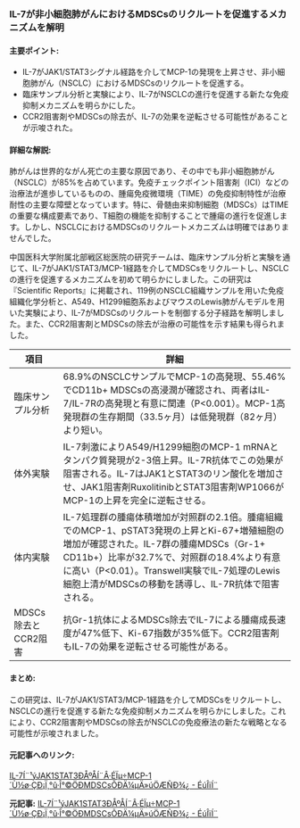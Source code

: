 ### IL-7が非小細胞肺がんにおけるMDSCsのリクルートを促進するメカニズムを解明

#### 主要ポイント:
- IL-7がJAK1/STAT3シグナル経路を介してMCP-1の発現を上昇させ、非小細胞肺がん（NSCLC）におけるMDSCsのリクルートを促進する。
- 臨床サンプル分析と実験により、IL-7がNSCLCの進行を促進する新たな免疫抑制メカニズムを明らかにした。
- CCR2阻害剤やMDSCsの除去が、IL-7の効果を逆転させる可能性があることが示唆された。

#### 詳細な解説:
肺がんは世界的ながん死亡の主要な原因であり、その中でも非小細胞肺がん（NSCLC）が85%を占めています。免疫チェックポイント阻害剤（ICI）などの治療法が進歩しているものの、腫瘍免疫微環境（TIME）の免疫抑制特性が治療耐性の主要な障壁となっています。特に、骨髄由来抑制細胞（MDSCs）はTIMEの重要な構成要素であり、T細胞の機能を抑制することで腫瘍の進行を促進します。しかし、NSCLCにおけるMDSCsのリクルートメカニズムは明確ではありませんでした。

中国医科大学附属北部戦区総医院の研究チームは、臨床サンプル分析と実験を通じて、IL-7がJAK1/STAT3/MCP-1経路を介してMDSCsをリクルートし、NSCLCの進行を促進するメカニズムを初めて明らかにしました。この研究は『Scientific Reports』に掲載され、119例のNSCLC組織サンプルを用いた免疫組織化学分析と、A549、H1299細胞系およびマウスのLewis肺がんモデルを用いた実験により、IL-7がMDSCsのリクルートを制御する分子経路を解明しました。また、CCR2阻害剤とMDSCsの除去が治療の可能性を示す結果も得られました。

| 項目 | 詳細 |
|---|---|
| 臨床サンプル分析 | 68.9%のNSCLCサンプルでMCP-1の高発現、55.46%でCD11b+ MDSCsの高浸潤が確認され、両者はIL-7/IL-7Rの高発現と有意に関連（P<0.001）。MCP-1高発現群の生存期間（33.5ヶ月）は低発現群（82ヶ月）より短い。 |
| 体外実験 | IL-7刺激によりA549/H1299細胞のMCP-1 mRNAとタンパク質発現が2-3倍上昇。IL-7R抗体でこの効果が阻害される。IL-7はJAK1とSTAT3のリン酸化を増加させ、JAK1阻害剤RuxolitinibとSTAT3阻害剤WP1066がMCP-1の上昇を完全に逆転させる。 |
| 体内実験 | IL-7処理群の腫瘍体積増加が対照群の2.1倍。腫瘍組織でのMCP-1、pSTAT3発現の上昇とKi-67+増殖細胞の増加が確認された。IL-7群の腫瘍MDSCs（Gr-1+ CD11b+）比率が32.7%で、対照群の18.4%より有意に高い（P<0.01）。Transwell実験でIL-7処理のLewis細胞上清がMDSCsの移動を誘導し、IL-7R抗体で阻害される。 |
| MDSCs除去とCCR2阻害 | 抗Gr-1抗体によるMDSCs除去でIL-7による腫瘍成長速度が47%低下、Ki-67指数が35%低下。CCR2阻害剤もIL-7の効果を逆転させる可能性がある。 |

#### まとめ:
この研究は、IL-7がJAK1/STAT3/MCP-1経路を介してMDSCsをリクルートし、NSCLCの進行を促進する新たな免疫抑制メカニズムを明らかにしました。これにより、CCR2阻害剤やMDSCsの除去がNSCLCの免疫療法の新たな戦略となる可能性が示唆されました。

#### 元記事へのリンク:
[IL-7Í¨¹ýJAK1STAT3ÐÅºÅÍ¨Â·ÉÏµ÷MCP-1´Ù½ø·ÇÐ¡Ï¸°û·Î°©ÖÐMDSCsÕÐÄ¼µÄ»úÖÆÑÐ¾¿ - ÉúÎïÍ¨](https://www.bioon.com/article/123456.html)

**元記事:** [IL-7Í¨¹ýJAK1STAT3ÐÅºÅÍ¨Â·ÉÏµ÷MCP-1´Ù½ø·ÇÐ¡Ï¸°û·Î°©ÖÐMDSCsÕÐÄ¼µÄ»úÖÆÑÐ¾¿ - ÉúÎïÍ¨](https://www.ebiotrade.com/newsf/2025-5/20250516073103937.htm)